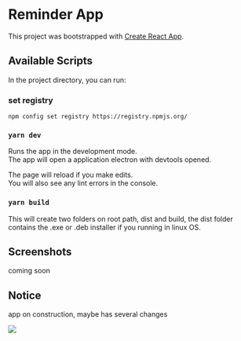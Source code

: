 # Reminder App

This project was bootstrapped with [Create React App](https://github.com/facebook/create-react-app).

## Available Scripts

In the project directory, you can run:

### set registry

```
npm config set registry https://registry.npmjs.org/
```

### `yarn dev`

Runs the app in the development mode.\
The app will open a application electron with devtools opened.

The page will reload if you make edits.\
You will also see any lint errors in the console.

### `yarn build`

This will create two folders on root path, dist and build, the dist folder contains the .exe or .deb installer if you running in linux OS.

## Screenshots

coming soon

## Notice
app on construction, maybe has several changes

![](https://media1.tenor.com/images/83592060cb2d2cf51e98a5809aeb60d3/tenor.gif?itemid=16734116)

